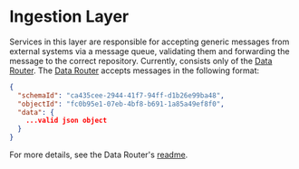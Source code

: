 # Ingestion Layer
Services in this layer are responsible for accepting generic messages from external systems via a message queue, validating them and forwarding the message to the correct repository. Currently, consists only of the [Data Router][data-router]. The [Data Router][data-router] accepts messages in the following format:

```json
{
  "schemaId": "ca435cee-2944-41f7-94ff-d1b26e99ba48",
  "objectId": "fc0b95e1-07eb-4bf8-b691-1a85a49ef8f0",
  "data": {
    ...valid json object
  }
}
```

For more details, see the Data Router's [readme][data-router].

[data-router]: data_router.md
